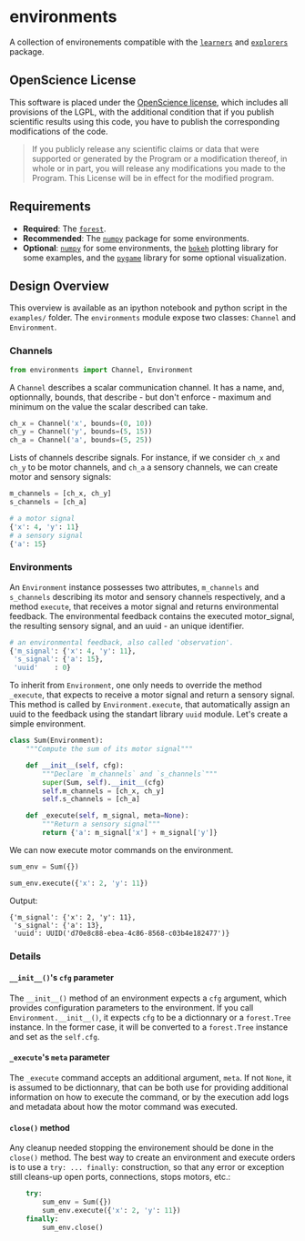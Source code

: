 environments
============

A collection of environements compatible with the [`learners`](https://github.com/humm/learners) and [`explorers`](https://github.com/humm/explorers) package.

## OpenScience License

This software is placed under the [OpenScience license](http://fabien.benureau.com/openscience.html), which includes all provisions of the LGPL, with the additional condition that if you publish scientific results using this code, you have to publish the corresponding modifications of the code.

> If you publicly release any scientific claims or data that were supported or generated by the Program or a modification thereof, in whole or in part, you will release any modifications you made to the Program. This License will be in effect for the modified program.

## Requirements

* **Required**: The [`forest`](https://github.com/flowersteam/forest).
* **Recommended**: The [`numpy`](http://www.numpy.org/) package for some environments.
* **Optional**: [`numpy`](http://numpy.org) for some environments, the [`bokeh`](http://bokeh.pydata.org/) plotting library for some examples, and the [`pygame`](http://www.pygame.org/) library for some optional visualization.

## Design Overview

This overview is available as an ipython notebook and python script in the `examples/` folder.
The `environments` module expose two classes: `Channel` and `Environment`.

### Channels

```python
from environments import Channel, Environment
```

A `Channel` describes a scalar communication channel. It has a name, and,
optionnally, bounds, that describe - but don't enforce - maximum and minimum on
the value the scalar described can take.

```python
ch_x = Channel('x', bounds=(0, 10))
ch_y = Channel('y', bounds=(5, 15))
ch_a = Channel('a', bounds=(5, 25))
```

Lists of channels describe signals. For instance, if we consider `ch_x` and
`ch_y` to be motor channels, and `ch_a` a sensory channels, we can create motor
and sensory signals:

```python
m_channels = [ch_x, ch_y]
s_channels = [ch_a]

# a motor signal
{'x': 4, 'y': 11}
# a sensory signal
{'a': 15}
```

### Environments

An `Environment` instance possesses two attributes, `m_channels` and
`s_channels` describing its motor and sensory channels respectively, and a
method `execute`, that receives a motor signal and returns environmental
feedback. The environmental feedback contains the executed motor_signal, the
resulting sensory signal, and an uuid - an unique identifier.

```python
# an environmental feedback, also called 'observation'.
{'m_signal': {'x': 4, 'y': 11},
 's_signal': {'a': 15},
 'uuid'    : 0}
```


To inherit from `Environment`, one only needs to override the method
`_execute`, that expects to receive a motor signal and return a sensory
signal. This method is called by `Environment.execute`, that automatically
assign an uuid to the feedback using the standart library `uuid` module. Let's
create a simple environment.

```python
class Sum(Environment):
    """Compute the sum of its motor signal"""

    def __init__(self, cfg):
        """Declare `m_channels` and `s_channels`"""
        super(Sum, self).__init__(cfg)
        self.m_channels = [ch_x, ch_y]
        self.s_channels = [ch_a]

    def _execute(self, m_signal, meta=None):
        """Return a sensory signal"""
        return {'a': m_signal['x'] + m_signal['y']}
```

We can now execute motor commands on the environment.

```python
sum_env = Sum({})

sum_env.execute({'x': 2, 'y': 11})
```

Output:
```
{'m_signal': {'x': 2, 'y': 11},
 's_signal': {'a': 13},
 'uuid': UUID('d70e8c88-ebea-4c86-8568-c03b4e182477')}
```


### Details

#### `__init__()`'s `cfg` parameter
The ``__init__()`` method of an environment expects a `cfg` argument, which
provides configuration parameters to the environment. If you call
`Environment.__init__()`, it expects `cfg` to be a dictionnary or a
`forest.Tree` instance. In the former case, it will be converted to a
`forest.Tree` instance and set as the `self.cfg`.

#### `_execute`'s `meta` parameter
The `_execute` command accepts an additional argument, `meta`. If not `None`, it
is assumed to be dictionnary, that can be both use for providing additional
information on how to execute the command, or by the execution add logs and
metadata about how the motor command was executed.

#### `close()` method
Any cleanup needed stopping the environement should be done in the `close()`
method. The best way to create an environment and execute orders is to use a
`try: ... finally:` construction, so that any error or exception still cleans-up
open ports, connections, stops motors, etc.:

```python
    try:
        sum_env = Sum({})
        sum_env.execute({'x': 2, 'y': 11})
    finally:
        sum_env.close()
```
